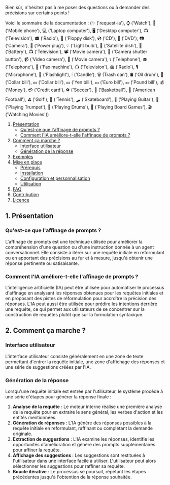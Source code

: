 Bien sûr, n'hésitez pas à me poser des questions ou à demander des précisions sur certains points !

Voici le sommaire de la documentation :
(✨ ('request-ia'), ⌚️ ('Watch'), 📱 ('Mobile phone'), 💻 ('Laptop computer'), 🖥 ('Desktop computer'), 📺 ('Television'), 📻 ('Radio'), 💾 ('Floppy disk'), 💿 ('CD'), 📀 ('DVD'), 📷 ('Camera'), 🔌 ('Power plug'), 💡 ('Light bulb'), 📡 ('Satellite dish'), 🔋 ('Battery'), 📺 ('Television'), 📽 ('Movie camera'), 📸 ('Camera shutter button'), 📹 ('Video camera'), 🎥 ('Movie camera'), 📞 ('Telephone'), ☎️ ('Telephone'), 📠 ('Fax machine'), 📺 ('Television'), 📻 ('Radio'), 🎙 ('Microphone'), 🔦 ('Flashlight'), 🕯 ('Candle'), 🗑 (Trash can'), 🛢 ('Oil drum'), 💸 ('Dollar bill'), 💵 ('Dollar bill'), 💴 ('Yen bill'), 💶 ('Euro bill'), 💷 ('Pound bill'), 💰 ('Money'), 💳 ('Credit card'), ⚽️ ('Soccer'), 🏀 ('Basketball'), 🏈 ('American Football'), ⛳️ ('Golf'), 🎾 ('Tennis'), 🛹 ('Skateboard'), 🎸 ('Playing Guitar'), 🎺 ('Playing Trumpet'), 🥁 ('Playing Drums'), 🎲 ('Playing Board Games'), 🎬 ('Watching Movies'))
1. [Présentation](#presentation)
    - [Qu'est-ce que l'affinage de prompts ?](#affinage-de-prompts)
    - [Comment l'IA améliore-t-elle l'affinage de prompts ?](#amelioration-ia)
2. [Comment ça marche ?](#comment-ca-marche)
    - [Interface utilisateur](#interface-utilisateur)
    - [Génération de la réponse](#generation-reponse)
3. [Exemples](#exemples)
4. [Mise en place](#mise-en-place)
    - [Prérequis](#pre-requis)
    - [Installation](#installation)
    - [Configuration et personnalisation](#configuration)
    - [Utilisation](#utilisation)
5. [FAQ](#faq)
6. [Contribution](#contribution)
7. [Licence](#licence)

<a name="presentation"></a>

## 1. Présentation

<a name="affinage-de-prompts"></a>

### Qu'est-ce que l'affinage de prompts ?

L'affinage de prompts est une technique utilisée pour améliorer la compréhension d'une question ou d'une instruction donnée à un agent conversationnel. Elle consiste à itérer sur une requête initiale en reformulant ou en apportant des précisions au fur et à mesure, jusqu'à obtenir une réponse pertinente ou satisaisante.

<a name="amelioration-ia"></a>

### Comment l'IA améliore-t-elle l'affinage de prompts ?

L'intelligence artificielle (IA) peut être utilisée pour automatiser le processus d'affinage en analysant les réponses obtenues pour les requêtes initiales et en proposant des pistes de réformulation pour accroître la précision des réponses. L'IA peut aussi être utilisée pour prédire les intentions derrière une requête, ce qui permet aux utilisateurs de se concentrer sur la construction de requêtes plutôt que sur la formulation syntaxique.

<a name="comment-ca-marche"></a>

## 2. Comment ça marche ?

<a name="interface-utilisateur"></a>

### Interface utilisateur

L'interface utilisateur consiste généralement en une zone de texte permettant d'entrer la requête initiale, une zone d'affichage des réponses et une série de suggestions créées par l'IA.

<a name="generation-reponse"></a>

### Génération de la réponse

Lorsqu'une requête initiale est entrée par l'utilisateur, le système procède à une série d'étapes pour générer la réponse finale :

1. **Analyse de la requête** : Le moteur interne réalise une première analyse de la requête pour en extraire le sens général, les verbes d'action et les entités mentionnées.
2. **Génération de réponses** : L'IA génère des réponses possibles à la requête initiale en reformulant, raffinant ou complétant la demande originale.
3. **Extraction de suggestions** : L'IA examine les réponses, identifie les opportunités d'amélioration et génère des prompts supplémentaires pour affiner la requête.
4. **Affichage des suggestions** : Les
   suggestions sont restituées à l'utilisateur dans une interface facile à utiliser. L'utilisateur peut alors sélectionner les suggestions pour raffiner sa requête.
5. **Boucle itérative** : Le processus se poursuit, répétant les étapes précédentes jusqu'à l'obtention de la réponse souhaitée.

<a name="exemples"></a>

## 